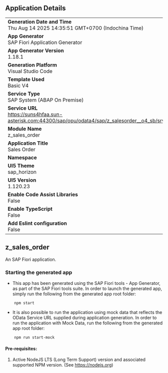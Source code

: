 ## Application Details
|               |
| ------------- |
|**Generation Date and Time**<br>Thu Aug 14 2025 14:35:51 GMT+0700 (Indochina Time)|
|**App Generator**<br>SAP Fiori Application Generator|
|**App Generator Version**<br>1.18.1|
|**Generation Platform**<br>Visual Studio Code|
|**Template Used**<br>Basic V4|
|**Service Type**<br>SAP System (ABAP On Premise)|
|**Service URL**<br>https://suns4hfaa.sun-asterisk.com:44300/sap/opu/odata4/sap/z_salesorder__o4_sb/srvd/sap/z_salesorder_1_sd/0001/|
|**Module Name**<br>z_sales_order|
|**Application Title**<br>Sales Order|
|**Namespace**<br>|
|**UI5 Theme**<br>sap_horizon|
|**UI5 Version**<br>1.120.23|
|**Enable Code Assist Libraries**<br>False|
|**Enable TypeScript**<br>False|
|**Add Eslint configuration**<br>False|

## z_sales_order

An SAP Fiori application.

### Starting the generated app

-   This app has been generated using the SAP Fiori tools - App Generator, as part of the SAP Fiori tools suite.  In order to launch the generated app, simply run the following from the generated app root folder:

```
    npm start
```

- It is also possible to run the application using mock data that reflects the OData Service URL supplied during application generation.  In order to run the application with Mock Data, run the following from the generated app root folder:

```
    npm run start-mock
```

#### Pre-requisites:

1. Active NodeJS LTS (Long Term Support) version and associated supported NPM version.  (See https://nodejs.org)



